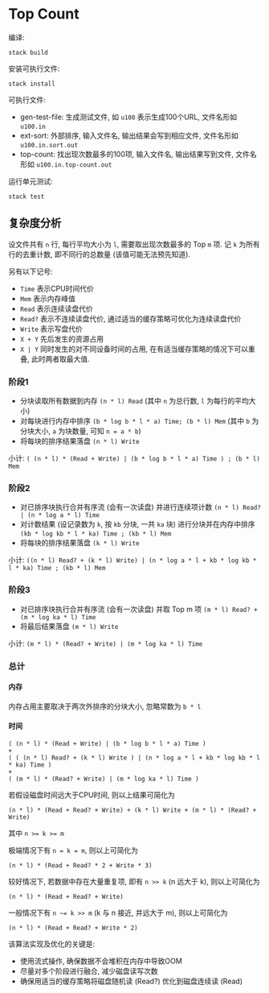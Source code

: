 Top Count
=========

编译:

```
stack build
```

安装可执行文件:

```
stack install
```

可执行文件:

- gen-test-file: 生成测试文件, 如 `u100` 表示生成100个URL, 文件名形如 `u100.in`
- ext-sort: 外部排序, 输入文件名, 输出结果会写到相应文件, 文件名形如 `u100.in.sort.out`
- top-count: 找出现次数最多的100项, 输入文件名, 输出结果写到文件, 文件名形如 `u100.in.top-count.out`

运行单元测试:

```
stack test
```

复杂度分析
----------

设文件共有 `n` 行, 每行平均大小为 `l`, 需要取出现次数最多的 Top `m` 项.
记 `k` 为所有行的去重计数, 即不同行的总数量 (该值可能无法预先知道).

另有以下记号:

- `Time` 表示CPU时间代价
- `Mem` 表示内存峰值
- `Read` 表示连续读盘代价
- `Read?` 表示不连续读盘代价, 通过适当的缓存策略可优化为连续读盘代价
- `Write` 表示写盘代价
- `X + Y` 先后发生的资源占用
- `X | Y` 同时发生的对不同设备时间的占用, 在有适当缓存策略的情况下可以重叠, 此时两者取最大值.

### 阶段1

- 分块读取所有数据到内存 `(n * l) Read` (其中 `n` 为总行数, `l` 为每行的平均大小)
- 对每块进行内存中排序 `(b * log b * l * a) Time; (b * l) Mem` (其中 `b` 为分块大小, `a` 为块数量, 可知 `n = a * b`)
- 将每块的排序结果落盘 `(n * l) Write`

小计: `( (n * l) * (Read + Write) | (b * log b * l * a) Time ) ; (b * l) Mem`

### 阶段2

- 对已排序块执行合并有序流 (会有一次读盘) 并进行连续项计数 `(n * l) Read? | (n * log a * l) Time`
- 对计数结果 (设记录数为 `k`, 按 `kb` 分块, 一共 `ka` 块) 进行分块并在内存中排序 `(kb * log kb * l * ka) Time ; (kb * l) Mem`
- 将每块的排序结果落盘 `(k * l) Write`

小计: `((n * l) Read? + (k * l) Write) | (n * log a * l + kb * log kb * l * ka) Time ; (kb * l) Mem`

### 阶段3

- 对已排序块执行合并有序流 (会有一次读盘) 并取 Top m 项 `(m * l) Read? + (m * log ka * l) Time`
- 将最后结果落盘 `(m * l) Write`

小计: `(m * l) * (Read? + Write) | (m * log ka * l) Time`

### 总计

#### 内存

内存占用主要取决于两次外排序的分块大小, 忽略常数为 `b * l`

#### 时间

```
( (n * l) * (Read + Write) | (b * log b * l * a) Time )
+
( ( (n * l) Read? + (k * l) Write ) | (n * log a * l + kb * log kb * l * ka) Time )
+
( (m * l) * (Read? + Write) | (m * log ka * l) Time )
```

若假设磁盘时间远大于CPU时间, 则以上结果可简化为

```
(n * l) * (Read + Read? + Write) + (k * l) Write + (m * l) * (Read? + Write)
```

其中 `n >= k >= m`

极端情况下有 `n = k = m`, 则以上可简化为

```
(n * l) * (Read + Read? * 2 + Write * 3)
```

较好情况下, 若数据中存在大量重复项, 即有 `n >> k` (n 远大于 k), 则以上可简化为

```
(n * l) * (Read + Read? + Write)
```

一般情况下有 `n ~= k >> m` (k 与 n 接近, 并远大于 m), 则以上可简化为

```
(n * l) * (Read + Read? + Write * 2)
```

该算法实现及优化的关键是:

- 使用流式操作, 确保数据不会堆积在内存中导致OOM
- 尽量对多个阶段进行融合, 减少磁盘读写次数
- 确保用适当的缓存策略将磁盘随机读 (Read?) 优化到磁盘连续读 (Read)

